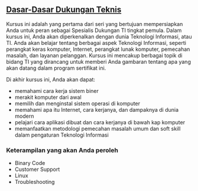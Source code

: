 ## [Dasar-Dasar Dukungan Teknis](https://www.coursera.org/learn/technical-support-fundamentals?specialization=google-it-support)

Kursus ini adalah yang pertama dari seri yang bertujuan mempersiapkan Anda untuk peran sebagai Spesialis Dukungan TI tingkat pemula. Dalam kursus ini, Anda akan diperkenalkan dengan dunia Teknologi Informasi, atau TI. Anda akan belajar tentang berbagai aspek Teknologi Informasi, seperti perangkat keras komputer, Internet, perangkat lunak komputer, pemecahan masalah, dan layanan pelanggan. Kursus ini mencakup berbagai topik di bidang TI yang dirancang untuk memberi Anda gambaran tentang apa yang akan datang dalam program sertifikat ini.

Di akhir kursus ini, Anda akan dapat:
* memahami cara kerja sistem biner
* merakit komputer dari awal
* memilih dan menginstal sistem operasi di komputer
* memahami apa itu Internet, cara kerjanya, dan dampaknya di dunia modern
* pelajari cara aplikasi dibuat dan cara kerjanya di bawah kap komputer
* memanfaatkan metodologi pemecahan masalah umum dan soft skill dalam pengaturan Teknologi Informasi

### Keterampilan yang akan Anda peroleh

* Binary Code
* Customer Support
* Linux
* Troubleshooting

